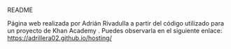 README

Página web realizada por Adrián Rivadulla a partir del código utilizado para un proyecto de Khan Academy . Puedes observarla en el siguiente enlace:
https://adrillera02.github.io/hosting/
